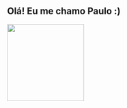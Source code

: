 ## Olá! Eu me chamo Paulo :)

<div align="left">
  <a href="https://github.com/OPauloss">
  <img height="180em" src="https://github-readme-stats.vercel.app/api/top-langs/?username=OPauloss&layout=compact&langs_count=7&theme=dracula"/>
</div> 

<!--
**OPauloss/OPauloss** is a ✨ _special_ ✨ repository because its `README.md` (this file) appears on your GitHub profile.

Here are some ideas to get you started:-->
